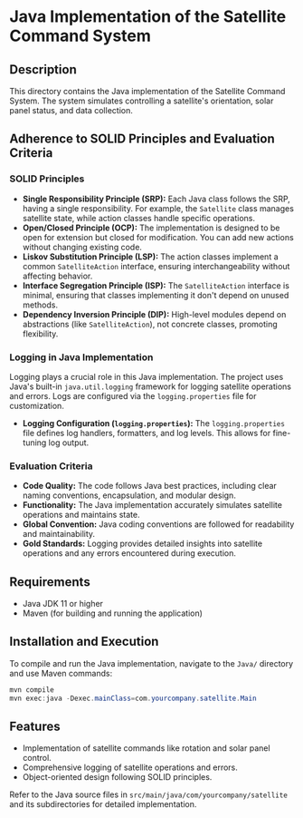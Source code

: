 # Java Implementation of the Satellite Command System

## Description

This directory contains the Java implementation of the Satellite Command System. The system simulates controlling a satellite's orientation, solar panel status, and data collection.

## Adherence to SOLID Principles and Evaluation Criteria

### SOLID Principles

- **Single Responsibility Principle (SRP):** Each Java class follows the SRP, having a single responsibility. For example, the `Satellite` class manages satellite state, while action classes handle specific operations.
- **Open/Closed Principle (OCP):** The implementation is designed to be open for extension but closed for modification. You can add new actions without changing existing code.
- **Liskov Substitution Principle (LSP):** The action classes implement a common `SatelliteAction` interface, ensuring interchangeability without affecting behavior.
- **Interface Segregation Principle (ISP):** The `SatelliteAction` interface is minimal, ensuring that classes implementing it don't depend on unused methods.
- **Dependency Inversion Principle (DIP):** High-level modules depend on abstractions (like `SatelliteAction`), not concrete classes, promoting flexibility.

### Logging in Java Implementation

Logging plays a crucial role in this Java implementation. The project uses Java's built-in `java.util.logging` framework for logging satellite operations and errors. Logs are configured via the `logging.properties` file for customization.

- **Logging Configuration (`logging.properties`):** The `logging.properties` file defines log handlers, formatters, and log levels. This allows for fine-tuning log output.

### Evaluation Criteria

- **Code Quality:** The code follows Java best practices, including clear naming conventions, encapsulation, and modular design.
- **Functionality:** The Java implementation accurately simulates satellite operations and maintains state.
- **Global Convention:** Java coding conventions are followed for readability and maintainability.
- **Gold Standards:** Logging provides detailed insights into satellite operations and any errors encountered during execution.

## Requirements

- Java JDK 11 or higher
- Maven (for building and running the application)

## Installation and Execution

To compile and run the Java implementation, navigate to the `Java/` directory and use Maven commands:

```java
mvn compile
mvn exec:java -Dexec.mainClass=com.yourcompany.satellite.Main
```

## Features

- Implementation of satellite commands like rotation and solar panel control.
- Comprehensive logging of satellite operations and errors.
- Object-oriented design following SOLID principles.

Refer to the Java source files in `src/main/java/com/yourcompany/satellite` and its subdirectories for detailed implementation.
